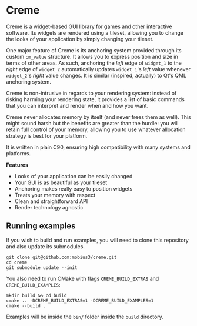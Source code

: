 # Creme

Creme is a widget-based GUI library for games and other interactive software.
Its widgets are rendered using a tileset, allowing you to change the
looks of your application by simply changing your tileset.

One major feature of Creme is its anchoring system provided through its custom
`cm_value` structure. It allows you to express position and size
in terms of other areas. As such, anchoring the *left* edge of `widget_1`
to the *right* edge of `widget_2` automatically updates `widget_1`'s *left*
value whenever `widget_2`'s *right* value changes. It is similar (inspired,
actually) to Qt's QML anchoring system.

Creme is non-intrusive in regards to your rendering system: instead
of risking harming your rendering state, it provides a list of basic commands
that you can interpret and render when and how you want.

Creme never allocates memory by itself (and never frees them as well). This
might sound harsh but the benefits are greater than the hurdle:
you will retain full control of your memory, allowing
you to use whatever allocation strategy is best for your platform.

It is written in plain C90, ensuring high compatibility with many systems and
platforms.

**Features**

- Looks of your application can be easily changed
- Your GUI is as beautiful as your tileset
- Anchoring makes really easy to position widgets
- Treats your memory with respect
- Clean and straightforward API
- Render technology agnostic

## Running examples

If you wish to build and run examples, you will need to clone this repository
and also update its submodules.

```
git clone git@github.com:mobius3/creme.git
cd creme
git submodule update --init
```

You also need to run CMake with flags `CREME_BUILD_EXTRAS`
and `CREME_BUILD_EXAMPLES`:

```
mkdir build && cd build
cmake .. -DCREME_BUILD_EXTRAS=1 -DCREME_BUILD_EXAMPLES=1
cmake --build .
```

Examples will be inside the `bin/` folder inside the `build` directory.